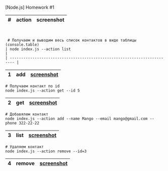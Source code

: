 [Node.js] Homework #1

| #   | action | screenshot |
| --- | ------ | ---------- |

```shell


 # Получаем и выводим весь список контактов в виде таблицы (console.table)
| node index.js --action list                                              |
| ------------------------------------------------------------------------ |
```

| 1   | add | [screenshot]() |
| --- | --- | -------------- |

```shell
# Получаем контакт по id
node index.js --action get --id 5
```

| 2   | get | [screenshot]() |
| --- | --- | -------------- |

```shell
# Добавялем контакт
node index.js --action add --name Mango --email mango@gmail.com --phone 322-22-22
```

| 3   | list | [screenshot]() |
| --- | ---- | -------------- |

```shell
# Удаляем контакт
node index.js --action remove --id=3
```

| 4   | remove | [screenshot]() |
| --- | ------ | -------------- |
